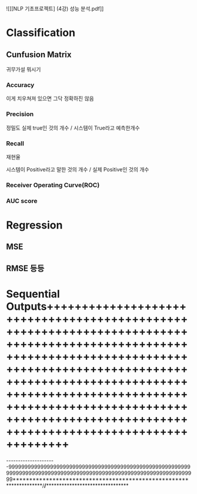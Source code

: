![[[NLP 기초프로젝트] (4강) 성능 분석.pdf]]

# Classification

## Cunfusion Matrix
귀무가설 뭐시기
### Accuracy
이게 치우쳐져 있으면 그닥 정확하진 않음

### Precision
정밀도
실제 true인 것의 개수 / 시스템이 True라고 예측한개수

### Recall
재현율

시스템이 Positive라고 말한 것의 개수 / 실제 Positive인 것의 개수

### Receiver Operating Curve(ROC)

### AUC score

# Regression
## MSE
## RMSE 등등

# Sequential Outputs+++++++++++++++++++++++++++++++++++++++++++++++++++++++++++++++++++++++++++++++++++++++++++++++++++++++++++++++++++++++++++++++++++++++++++++++++++++++++++++++++++++++++++++++++++++++++++++++++++++++++++++++++++++++++++++++++++++++++++++++++++++++++++++++++++++++++++++++++++++++++++++++++






















































































































































































































































































































































































































































































































































---------------------999999999999999999999999999999999999999999999999999999999999999999999999999999999999999999999999999999999999999999999*******************************************************************/****************/************************************************


























































































































































































































































































































































































































































































































































































































































































































































































































































































































































































































































































































































































































































































































































































































































































































































































































































































































